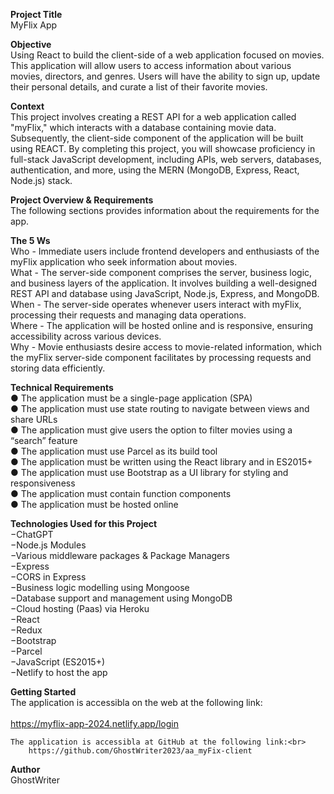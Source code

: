 **Project Title**<br>
    MyFlix App

**Objective**<br>
    Using React to build the client-side of a web application focused on movies. This application will allow users to access information about various movies, directors, and genres. Users will have the ability to sign up, update their personal details, and curate a list of their favorite movies.

**Context**<br>
    This project involves creating a REST API for a web application called "myFlix," which interacts with a database containing movie data. Subsequently, the client-side component of the application will be built using REACT. By completing this project, you will showcase proficiency in full-stack JavaScript development, including APIs, web servers, databases, authentication, and more, using the MERN (MongoDB, Express, React, Node.js) stack.

**Project Overview & Requirements**<br>
    The following sections provides information about the requirements for the app.

**The 5 Ws**<br>
    Who - Immediate users include frontend developers and enthusiasts of the myFlix application who seek information about movies.<br>
    What - The server-side component comprises the server, business logic, and business layers of the application. It involves building a well-designed REST API and database using JavaScript, Node.js, Express, and MongoDB.<br>
    When - The server-side operates whenever users interact with myFlix, processing their requests and managing data operations.<br>
    Where - The application will be hosted online and is responsive, ensuring accessibility across various devices.<br>
    Why - Movie enthusiasts desire access to movie-related information, which the myFlix server-side component facilitates by processing requests and storing data efficiently.<br>

**Technical Requirements**<br>
● The application must be a single-page application (SPA)<br>
● The application must use state routing to navigate between views and share URLs<br>
● The application must give users the option to filter movies using a “search” feature<br>
● The application must use Parcel as its build tool<br>
● The application must be written using the React library and in ES2015+<br>
● The application must use Bootstrap as a UI library for styling and responsiveness<br>
● The application must contain function components<br>
● The application must be hosted online<br>

**Technologies Used for this Project**<br>
    −ChatGPT<br>
    −Node.js Modules<br>
    −Various middleware packages & Package Managers<br>
    −Express<br>
    −CORS in Express<br>
    −Business logic modelling using Mongoose<br>
    −Database support and management using MongoDB<br>
    −Cloud hosting (Paas) via Heroku<br>
    −React<br>
    −Redux<br>
    −Bootstrap<br>
    −Parcel<br>
    −JavaScript (ES2015+)<br>
    −Netlify to host the app<br>

**Getting Started**<br>
    The application is accessibla on the web at the following link:<br>    
        https://myflix-app-2024.netlify.app/login
   
    The application is accessibla at GitHub at the following link:<br>
        https://github.com/GhostWriter2023/aa_myFix-client

**Author**<br>
    GhostWriter

